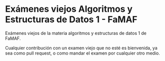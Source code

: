 # Exámenes viejos Algoritmos y Estructuras de Datos 1 - FaMAF

Exámenes viejos de la materia algoritmos y estructuras de datos 1 de FaMAF.

Cualquier contribución con un examen viejo que no esté es bienvenida, ya sea como pull request, o como mandar el examen por cualquier otro medio.
